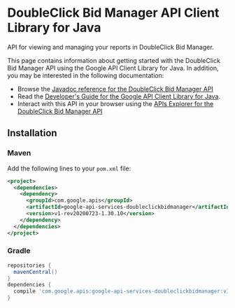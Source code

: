 # DoubleClick Bid Manager API Client Library for Java

API for viewing and managing your reports in DoubleClick Bid Manager.

This page contains information about getting started with the DoubleClick Bid Manager API
using the Google API Client Library for Java. In addition, you may be interested
in the following documentation:

* Browse the [Javadoc reference for the DoubleClick Bid Manager API][javadoc]
* Read the [Developer's Guide for the Google API Client Library for Java][google-api-client].
* Interact with this API in your browser using the [APIs Explorer for the DoubleClick Bid Manager API][api-explorer]

## Installation

### Maven

Add the following lines to your `pom.xml` file:

```xml
<project>
  <dependencies>
    <dependency>
      <groupId>com.google.apis</groupId>
      <artifactId>google-api-services-doubleclickbidmanager</artifactId>
      <version>v1-rev20200723-1.30.10</version>
    </dependency>
  </dependencies>
</project>
```

### Gradle

```gradle
repositories {
  mavenCentral()
}
dependencies {
  compile 'com.google.apis:google-api-services-doubleclickbidmanager:v1-rev20200723-1.30.10'
}
```

[javadoc]: https://googleapis.dev/java/google-api-services-doubleclickbidmanager/latest/index.html
[google-api-client]: https://github.com/googleapis/google-api-java-client/
[api-explorer]: https://developers.google.com/apis-explorer/#p/doubleclickbidmanager/v1/

